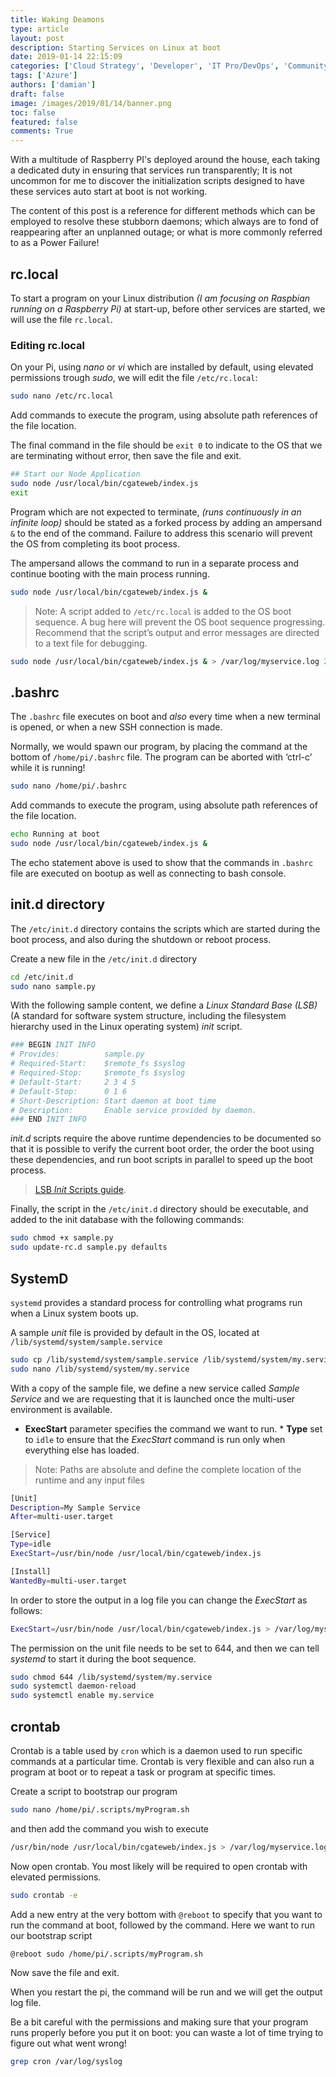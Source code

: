 ```yaml
---
title: Waking Deamons
type: article 
layout: post 
description: Starting Services on Linux at boot
date: 2019-01-14 22:15:09
categories: ['Cloud Strategy', 'Developer', 'IT Pro/DevOps', 'Community', 'ARM', 'Azure Policy', 'Azure', 'Resource Manager', 'Cloud']
tags: ['Azure']
authors: ['damian'] 
draft: false 
image: /images/2019/01/14/banner.png
toc: false 
featured: false 
comments: True
---
```


With a multitude of Raspberry PI's deployed around the house, each taking a dedicated duty in ensuring that services run transparently; It is not uncommon for me to discover the initialization scripts designed to have these services auto start at boot is not working.

The content of this post is a reference for different methods which can be employed to resolve these stubborn daemons; which always are to fond of reappearing after an unplanned outage; or what is more commonly referred to as a Power Failure!

## rc.local

To start a program on your Linux distribution *(I am focusing on Raspbian running on a Raspberry Pi)* at start-up, before other services are started, we will use the file `rc.local`.

### Editing rc.local

On your Pi, using *nano* or *vi* which are installed by default, using elevated permissions trough *sudo*, we will edit the file `/etc/rc.local`:

```bash
sudo nano /etc/rc.local
```

Add commands to execute the program, using absolute path references of the file location. 

The final command in the file should be `exit 0` to indicate to the OS that we are terminating without error, then save the file and exit.

```bash
## Start our Node Application
sudo node /usr/local/bin/cgateweb/index.js
exit
```

Program which are not expected to terminate, *(runs continuously in an infinite loop)* should be stated as a forked process by adding an ampersand `&` to the end of the command. Failure to address this scenario will prevent the OS from completing its boot process. 

The ampersand allows the command to run in a separate process and continue booting with the main process running.

```bash
sudo node /usr/local/bin/cgateweb/index.js &
```

> Note: A script added to  `/etc/rc.local` is added to the OS boot sequence. A bug here will prevent the OS boot sequence progressing. Recommend that the script’s output and error messages are directed to a text file for debugging.

```bash 
sudo node /usr/local/bin/cgateweb/index.js & > /var/log/myservice.log 2>&1
```


## .bashrc

The `.bashrc` file executes on boot and *also* every time when a new terminal is opened, or when a new SSH connection is made.

Normally, we would spawn our program, by placing the command at the bottom of `/home/pi/.bashrc` file. The program can be aborted with ‘ctrl-c’ while it is running!

```bash
sudo nano /home/pi/.bashrc
```

Add commands to execute the program, using absolute path references of the file location. 

```bash
echo Running at boot 
sudo node /usr/local/bin/cgateweb/index.js &
```

The echo statement above is used to show that the commands in `.bashrc` file are executed on bootup as well as connecting to bash console.

## init.d directory

The `/etc/init.d` directory contains the scripts which are started during the boot process, and also during the shutdown or reboot process.


Create a new file in the `/etc/init.d` directory

```bash
cd /etc/init.d
sudo nano sample.py
```

With the following sample content, we define a *Linux Standard Base (LSB)* (A standard for software system structure, including the filesystem hierarchy used in the Linux operating system) *init* script.

```bash
### BEGIN INIT INFO
# Provides:          sample.py
# Required-Start:    $remote_fs $syslog
# Required-Stop:     $remote_fs $syslog
# Default-Start:     2 3 4 5
# Default-Stop:      0 1 6
# Short-Description: Start daemon at boot time
# Description:       Enable service provided by daemon.
### END INIT INFO
```


*init.d* scripts require the above runtime dependencies to be documented so that it is possible to verify the current boot order, the order the boot using these dependencies, and run boot scripts in parallel to speed up the boot process.  

> [LSB *Init* Scripts guide](https://wiki.debian.org/LSBInitScripts).

Finally, the script in the `/etc/init.d` directory should be executable, and added to the init database with the following commands:

```bash
sudo chmod +x sample.py
sudo update-rc.d sample.py defaults
```

## SystemD

`systemd` provides a standard process for controlling what programs run when a Linux system boots up. 

A sample *unit* file is provided by default in the OS, located at `/lib/systemd/system/sample.service`

```bash
sudo cp /lib/systemd/system/sample.service /lib/systemd/system/my.service
sudo nano /lib/systemd/system/my.service
```

With a copy of the sample file, we define a new service called *Sample Service* and we are requesting that it is launched once the multi-user environment is available. 

* **ExecStart** parameter specifies the command we want to run. * **Type**  set to `idle` to ensure that the *ExecStart* command is run only when everything else has loaded. 

> Note: Paths are absolute and define the complete location of the runtime and any input files

```bash
[Unit]
Description=My Sample Service
After=multi-user.target

[Service]
Type=idle
ExecStart=/usr/bin/node /usr/local/bin/cgateweb/index.js

[Install]
WantedBy=multi-user.target
```

In order to store the output in a log file you can change the *ExecStart* as follows:

```bash
ExecStart=/usr/bin/node /usr/local/bin/cgateweb/index.js > /var/log/myservice.log 2>&1
```

The permission on the unit file needs to be set to 644, and then we can tell *systemd* to start it during the boot sequence.

```bash
sudo chmod 644 /lib/systemd/system/my.service
sudo systemctl daemon-reload
sudo systemctl enable my.service
```

## crontab

Crontab is a table used by `cron` which is a daemon used to run specific commands at a particular time.  Crontab is very flexible and can also run a program at boot or to repeat a task or program at specific times.

Create a script to bootstrap our program

```bash
sudo nano /home/pi/.scripts/myProgram.sh
```

and then add the command you wish to execute

```bash
/usr/bin/node /usr/local/bin/cgateweb/index.js > /var/log/myservice.log 2>&1
```

Now open crontab. You most likely will be required to open crontab with elevated permissions.

```bash
sudo crontab -e
```

Add a new entry at the very bottom with `@reboot` to specify that you want to run the command at boot, followed by the command. Here we want to run our bootstrap script

```crontab
@reboot sudo /home/pi/.scripts/myProgram.sh
```

Now save the file and exit.

When you restart the pi, the command will be run and we will get the output log file.

Be a bit careful with the permissions and making sure that your program runs properly before you put it on boot: you can waste a lot of time trying to figure out what went wrong!

```bash
grep cron /var/log/syslog
```